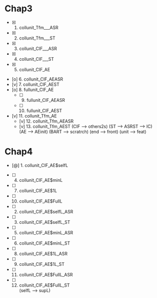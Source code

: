 # Chap3
* [x]    1. collunit_Tfm___ASR
* [x]    2. collunit_Tfm___ST
* [x]    3. collunit_CIF___ASR 
* [x]    4. collunit_CIF___ST  
* [x]    5. collunit_CIF_AE    
  * [o]  6. collunit_CIF_AEASR 
  * [v]  7. collunit_CIF_AEST  
* [o]    8. fullunit_CIF_AE
  * [ ]  9. fullunit_CIF_AEASR
  * [ ] 10. fullunit_CIF_AEST
* [v]   11. collunit_Tfm_AE
  * [v] 12. collunit_Tfm_AEASR
  * [v] 13. collunit_Tfm_AEST
(CIF   --> others2s)
(ST    --> ASRST     --> IC)
(AE    --> AEinit)
(BART  --> scratrch)
(end   --> front)
(unit  --> feat)

# Chap4
* [@]  1. collunit_CIF_AE$selfL   
* [ ]  4. collunit_CIF_AE$minL     
* [ ]  7. collunit_CIF_AE$1L     
* [ ] 10. collunit_CIF_AE$FullL     

* [ ]  2. collunit_CIF_AE$selfL_ASR 
* [ ]  3. collunit_CIF_AE$selfL_ST  
* [ ]  5. collunit_CIF_AE$minL_ASR 
* [ ]  6. collunit_CIF_AE$minL_ST  
* [ ]  8. collunit_CIF_AE$1L_ASR 
* [ ]  9. collunit_CIF_AE$1L_ST  
* [ ] 11. collunit_CIF_AE$FullL_ASR 
* [ ] 12. collunit_CIF_AE$FullL_ST  
(selfL --> supL)
